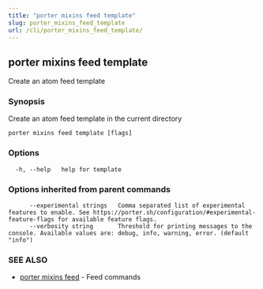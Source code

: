 ```yaml
---
title: "porter mixins feed template"
slug: porter_mixins_feed_template
url: /cli/porter_mixins_feed_template/
---
```

## porter mixins feed template

Create an atom feed template

### Synopsis

Create an atom feed template in the current directory

```
porter mixins feed template [flags]
```

### Options

```
  -h, --help   help for template
```

### Options inherited from parent commands

```
      --experimental strings   Comma separated list of experimental features to enable. See https://porter.sh/configuration/#experimental-feature-flags for available feature flags.
      --verbosity string       Threshold for printing messages to the console. Available values are: debug, info, warning, error. (default "info")
```

### SEE ALSO

* [porter mixins feed](/cli/porter_mixins_feed/)	 - Feed commands

